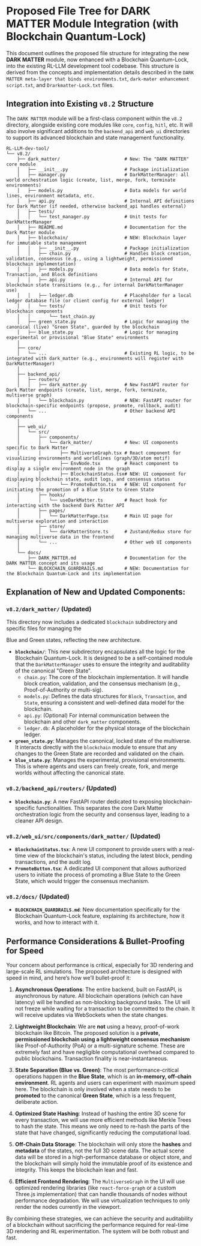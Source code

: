 # Proposed File Tree for DARK MATTER Module Integration (with Blockchain Quantum-Lock)

This document outlines the proposed file structure for integrating the new **DARK MATTER** module, now enhanced with a Blockchain Quantum-Lock, into the existing RL-LLM development tool codebase. This structure is derived from the concepts and implementation details described in the `DARK MATTER meta-layer that binds environments.txt`, `dark-mater enhancement script.txt`, and `Drarkmatter-Lock.txt` files.

## Integration into Existing `v8.2` Structure

The `DARK MATTER` module will be a first-class component within the `v8.2` directory, alongside existing core modules like `core`, `config`, `hitl`, etc. It will also involve significant additions to the `backend_api` and `web_ui` directories to support its advanced blockchain and state management functionality.

```
RL-LLM-dev-tool/
└── v8.2/
    ├── dark_matter/                        # New: The "DARK MATTER" core module
    │   ├── __init__.py                     # Package initialization
    │   ├── manager.py                      # DarkMatterManager: all world orchestration logic (create, list, merge, fork, terminate environments)
    │   ├── models.py                       # Data models for world lines, environment metadata, etc.
    │   ├── api.py                          # Internal API definitions for Dark Matter (if needed, otherwise backend_api handles external)
    │   ├── tests/
    │   │   └── test_manager.py             # Unit tests for DarkMatterManager
    │   ├── README.md                       # Documentation for the Dark Matter module
    │   ├── blockchain/                     # NEW: Blockchain layer for immutable state management
    │   │   ├── __init__.py                 # Package initialization
    │   │   ├── chain.py                    # Handles block creation, validation, consensus (e.g., using a lightweight, permissioned blockchain implementation)
    │   │   ├── models.py                   # Data models for State, Transaction, and Block definitions
    │   │   ├── api.py                      # Internal API for blockchain state transitions (e.g., for internal DarkMatterManager use)
    │   │   ├── ledger.db                   # Placeholder for a local ledger database file (or client config for external ledger)
    │   │   └── tests/                      # Unit tests for blockchain components
    │   │       └── test_chain.py
    │   ├── green_state.py                  # Logic for managing the canonical (live) "Green State", guarded by the blockchain
    │   ├── blue_state.py                   # Logic for managing experimental or provisional "Blue State" environments
    │
    ├── core/
    │   └── ...                             # Existing RL logic, to be integrated with dark_matter (e.g., environments will register with DarkMatterManager)
    │
    ├── backend_api/
    │   ├── routers/
    │   │   ├── dark_matter.py              # New FastAPI router for Dark Matter endpoints (create, list, merge, fork, terminate, multiverse graph)
    │   │   └── blockchain.py               # NEW: FastAPI router for blockchain-specific endpoints (propose, promote, rollback, audit)
    │   └── ...                             # Other backend API components
    │
    ├── web_ui/
    │   └── src/
    │       ├── components/
    │       │   └── dark_matter/            # New: UI components specific to Dark Matter
    │       │       ├── MultiverseGraph.tsx # React component for visualizing environments and worldlines (graph/3D/atom motif)
    │       │       ├── EnvNode.tsx         # React component to display a single environment node in the graph
    │       │       ├── BlockchainStatus.tsx# NEW: UI component for displaying blockchain state, audit logs, and consensus status
    │       │       └── PromoteButton.tsx   # NEW: UI component for initiating the promotion of a Blue State to Green State
    │       ├── hooks/
    │       │   └── useDarkMatter.ts        # React hook for interacting with the backend Dark Matter API
    │       ├── pages/
    │       │   └── DarkMatterPage.tsx      # Main UI page for multiverse exploration and interaction
    │       ├── store/
    │       │   └── darkMatterStore.ts      # Zustand/Redux store for managing multiverse data in the frontend
    │       └── ...                         # Other web UI components
    │
    └── docs/
        ├── DARK_MATTER.md                  # Documentation for the DARK MATTER concept and its usage
        └── BLOCKCHAIN_GUARDRAILS.md        # NEW: Documentation for the Blockchain Quantum-Lock and its implementation
```

## Explanation of New and Updated Components:

### `v8.2/dark_matter/` (Updated)
This directory now includes a dedicated `blockchain` subdirectory and specific files for managing the 


Blue and Green states, reflecting the new architecture.

*   **`blockchain/`**: This new subdirectory encapsulates all the logic for the Blockchain Quantum-Lock. It is designed to be a self-contained module that the `DarkMatterManager` uses to ensure the integrity and auditability of the canonical "Green State".
    *   `chain.py`: The core of the blockchain implementation. It will handle block creation, validation, and the consensus mechanism (e.g., Proof-of-Authority or multi-sig).
    *   `models.py`: Defines the data structures for `Block`, `Transaction`, and `State`, ensuring a consistent and well-defined data model for the blockchain.
    *   `api.py`: (Optional) For internal communication between the blockchain and other `dark_matter` components.
    *   `ledger.db`: A placeholder for the physical storage of the blockchain ledger.
*   **`green_state.py`**: Manages the canonical, locked state of the multiverse. It interacts directly with the `blockchain` module to ensure that any changes to the Green State are recorded and validated on the chain.
*   **`blue_state.py`**: Manages the experimental, provisional environments. This is where agents and users can freely create, fork, and merge worlds without affecting the canonical state.

### `v8.2/backend_api/routers/` (Updated)

*   **`blockchain.py`**: A new FastAPI router dedicated to exposing blockchain-specific functionalities. This separates the core Dark Matter orchestration logic from the security and consensus layer, leading to a cleaner API design.

### `v8.2/web_ui/src/components/dark_matter/` (Updated)

*   **`BlockchainStatus.tsx`**: A new UI component to provide users with a real-time view of the blockchain's status, including the latest block, pending transactions, and the audit log.
*   **`PromoteButton.tsx`**: A dedicated UI component that allows authorized users to initiate the process of promoting a Blue State to the Green State, which would trigger the consensus mechanism.

### `v8.2/docs/` (Updated)

*   **`BLOCKCHAIN_GUARDRAILS.md`**: New documentation specifically for the Blockchain Quantum-Lock feature, explaining its architecture, how it works, and how to interact with it.

## Performance Considerations & Bullet-Proofing for Speed

Your concern about performance is critical, especially for 3D rendering and large-scale RL simulations. The proposed architecture is designed with speed in mind, and here’s how we’ll bullet-proof it:

1.  **Asynchronous Operations**: The entire backend, built on FastAPI, is asynchronous by nature. All blockchain operations (which can have latency) will be handled as non-blocking background tasks. The UI will not freeze while waiting for a transaction to be committed to the chain. It will receive updates via WebSockets when the state changes.

2.  **Lightweight Blockchain**: We are **not** using a heavy, proof-of-work blockchain like Bitcoin. The proposed solution is a **private, permissioned blockchain using a lightweight consensus mechanism** like Proof-of-Authority (PoA) or a multi-signature scheme. These are extremely fast and have negligible computational overhead compared to public blockchains. Transaction finality is near-instantaneous.

3.  **State Separation (Blue vs. Green)**: The most performance-critical operations happen in the **Blue State**, which is an **in-memory, off-chain environment**. RL agents and users can experiment with maximum speed here. The blockchain is only involved when a state needs to be **promoted** to the canonical **Green State**, which is a less frequent, deliberate action.

4.  **Optimized State Hashing**: Instead of hashing the entire 3D scene for every transaction, we will use more efficient methods like Merkle Trees to hash the state. This means we only need to re-hash the parts of the state that have changed, significantly reducing the computational load.

5.  **Off-Chain Data Storage**: The blockchain will only store the **hashes** and **metadata** of the states, not the full 3D scene data. The actual scene data will be stored in a high-performance database or object store, and the blockchain will simply hold the immutable proof of its existence and integrity. This keeps the blockchain lean and fast.

6.  **Efficient Frontend Rendering**: The `MultiverseGraph` in the UI will use optimized rendering libraries (like `react-force-graph` or a custom Three.js implementation) that can handle thousands of nodes without performance degradation. We will use virtualization techniques to only render the nodes currently in the viewport.

By combining these strategies, we can achieve the security and auditability of a blockchain without sacrificing the performance required for real-time 3D rendering and RL experimentation. The system will be both robust and fast.

